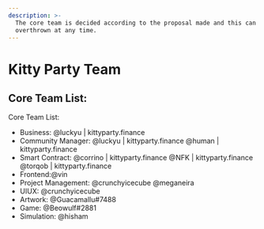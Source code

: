```yaml
---
description: >-
  The core team is decided according to the proposal made and this can be
  overthrown at any time.
---
```


# Kitty Party Team

## Core Team List:



Core Team List:

* Business: @luckyu | kittyparty.finance
* Community Manager: @luckyu | kittyparty.finance @human | kittyparty.finance
* Smart Contract: @corrino | kittyparty.finance @NFK | kittyparty.finance @torqob | kittyparty.finance
* Frontend:@vin
* Project Management: @crunchyicecube @meganeira
* UIUX: @crunchyicecube
* Artwork: @Guacamallu#7488
* Game: @Beowulf#2881
* Simulation: @hisham
